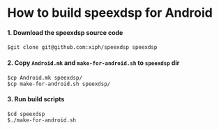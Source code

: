 # How to build speexdsp for Android

#### 1. Download the speexdsp source code

```
$git clone git@github.com:xiph/speexdsp speexdsp
```

#### 2. Copy `Android.mk` and `make-for-android.sh` to `speexdsp` dir

```
$cp Android.mk speexdsp/
$cp make-for-android.sh speexdsp/
```

#### 3. Run build scripts

```
$cd speexdsp
$./make-for-android.sh
```


